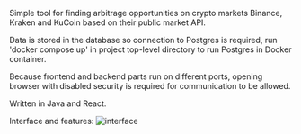 Simple tool for finding arbitrage opportunities on crypto markets Binance, Kraken and KuCoin based on their public market API.

Data is stored in the database so connection to Postgres is required, run 'docker compose up' in project top-level directory to run Postgres in Docker container.

Because frontend and backend parts run on different ports, opening browser with disabled security is required for communication to be allowed.

Written in Java and React.

Interface and features:
![interface](https://github.com/Gladias/crypto-arbitrage/assets/15852857/f04902bb-851e-46d4-86ed-6e35f551ea4b)
